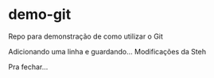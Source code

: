 # demo-git
Repo para demonstração de como utilizar o Git

Adicionando uma linha e guardando...
Modificações da Steh


Pra fechar... 